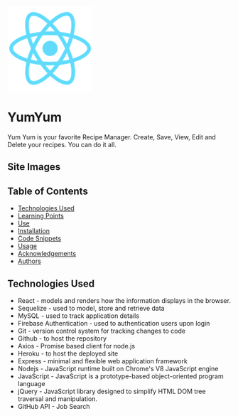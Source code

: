 ![site](yumyum/public/logo192.png) 
# YumYum
Yum Yum is your favorite Recipe Manager.  Create, Save, View, Edit and Delete your recipes.  You can do it all.

## Site Images


## Table of Contents

- [Technologies Used](#Technologies-Used)
- [Learning Points](#Learning-Points)
- [Use](#Use)
- [Installation](#Installation)
- [Code Snippets](#Code-Snippets)
- [Usage](#Usage)
- [Acknowledgements](#Acknoledgements)
- [Authors](#Authors)

## Technologies Used
- React - models and renders how the information displays in the browser.
- Sequelize - used to model, store and retrieve data
- MySQL - used to track application details
- Firebase Authentication - used to authentication users upon login
- Git - version control system for tracking changes to code
- Github - to host the repository
- Axios - Promise based client for node.js
- Heroku - to host the deployed site
- Express - minimal and flexible web application framework
- Nodejs - JavaScript runtime built on Chrome's V8 JavaScript engine
- JavaScript - JavaScript is a prototype-based object-oriented program language 
- jQuery - JavaScript library designed to simplify HTML DOM tree traversal and manipulation.
- GitHub API - Job Search
